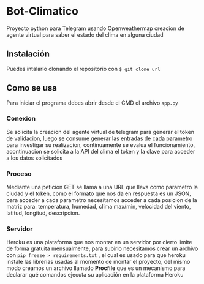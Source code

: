 # Bot-Climatico
Proyecto python para Telegram usando Openweathermap creacion de agente virtual para saber el estado del clima en alguna ciudad

## Instalación
Puedes intalarlo clonando el repositorio con ```$ git clone url```

## Como se usa
Para iniciar el programa debes abrir desde el CMD el archivo ```app.py```

### Conexion
Se solicita la creacion del agente virtual de telegram para generar el token de validacion, luego se consume generar las entradas de cada parametro para investigar su realizacion, continuamente se evalua el funcionamiento, acontinuacion se solicita a la API del clima el token y  la clave para acceder a los datos solicitados

### Proceso
Mediante una peticion GET se llama a una URL que lleva como parametro la ciudad y el token, como el formato que nos da en respuesta es un JSON, para acceder a cada parametro necesitamos acceder a cada posicion de la matriz para: temperatura, humedad, clima max/min, velocidad del viento, latitud, longitud, descripcion.

### Servidor
Heroku es una plataforma que nos montar en un servidor por cierto limite de forma gratuita mensualmente, para subirlo necesitamos crear un archivo con ```pip freeze > requirements.txt``` , el cual es usado para que heroku instale las librerias usadas al momento de montar el proyecto, del mismo modo creamos un archivo llamado **Procfile** que es un mecanismo para declarar qué comandos ejecuta su aplicación en la plataforma Heroku
